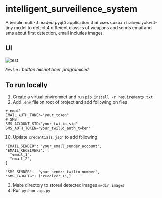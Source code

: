 # intelligent_surveillence_system
A terible multi-threaded pyqt5 application that uses custom trained yolov4-tiny model to detect 4 different classes of weapons and sends email and sms about first detection, email includes images.

## UI
![test](https://github.com/deshrit/intelligent_surveillence_system/assets/59757711/3747b851-8e5a-4986-8570-d65edf6ba1ba)


*`Restart` button hasnot been programmed*

## To run locally
1. Create a virtual enviromnet and run `pip install -r requirements.txt`
2. Add `.env` file on root of project and add following on files
```
# email
EMAIL_AUTH_TOKEN="your_token"
# SMS
SMS_ACCOUNT_SID="your_twilio_sid"
SMS_AUTH_TOKEN="your_twilio_auth_token"
```
10. Update `credentials.json` to add following
```
"EMAIL_SENDER": "your_email_sender_account",
"EMAIL_RECEIVERS": [
  "email_1",
  "email_2",
]

"SMS_SENDER":  "your_sender_twilio_number",
"SMS_TARGETS": ["receiver_1",]
```
3. Make directory to stored detected images `mkdir images`
4. Run `python app.py`
